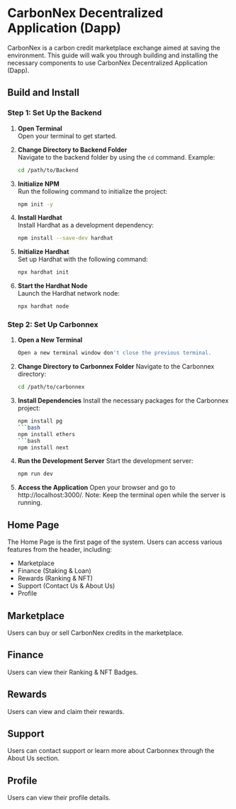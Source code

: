 # CarbonNex Decentralized Application (Dapp)

CarbonNex is a carbon credit marketplace exchange aimed at saving the environment. This guide will walk you through building and installing the necessary components to use CarbonNex Decentralized Application (Dapp).

## Build and Install

### Step 1: Set Up the Backend

1. **Open Terminal**  
   Open your terminal to get started.

2. **Change Directory to Backend Folder**  
   Navigate to the backend folder by using the `cd` command. Example:
   ```bash
   cd /path/to/Backend

3. **Initialize NPM**  
   Run the following command to initialize the project:
   ```bash
   npm init -y

4. **Install Hardhat**  
   Install Hardhat as a development dependency:
   ```bash
   npm install --save-dev hardhat

5. **Initialize Hardhat**  
   Set up Hardhat with the following command:
   ```bash
   npx hardhat init

6. **Start the Hardhat Node**  
   Launch the Hardhat network node:
   ```bash
   npx hardhat node

### Step 2: Set Up Carbonnex

1. **Open a New Terminal**
   ```bash
   Open a new terminal window don't close the previous terminal.

2. **Change Directory to Carbonnex Folder**
   Navigate to the Carbonnex directory:
   ```bash
   cd /path/to/carbonnex

3. **Install Dependencies**
   Install the necessary packages for the Carbonnex project:
   ```bash
   npm install pg
   ```bash
   npm install ethers
   ```bash
   npm install next
   
4. **Run the Development Server**
   Start the development server:
   ```bash
   npm run dev

5. **Access the Application**
   Open your browser and go to http://localhost:3000/.
   Note: Keep the terminal open while the server is running.


## Home Page
The Home Page is the first page of the system. 
Users can access various features from the header, including:
- Marketplace
- Finance (Staking & Loan)
- Rewards (Ranking & NFT)
- Support (Contact Us & About Us)
- Profile

## Marketplace
Users can buy or sell CarbonNex credits in the marketplace.

## Finance
Users can view their Ranking & NFT Badges.

## Rewards
Users can view and claim their rewards.

## Support
Users can contact support or learn more about Carbonnex through the About Us section.

## Profile
Users can view their profile details.

